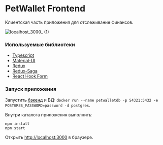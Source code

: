 # PetWallet Frontend
Клиентская часть приложения для отслеживание финансов.

![localhost_3000_ (1)](https://user-images.githubusercontent.com/38051895/129099410-daa94d3a-e985-4edc-8a7c-e0bd9340b441.png)

### Используемые библиотеки
* [Typescript](https://www.typescriptlang.org/)
* [Material-UI](https://material-ui.com/)
* [Redux](https://redux.js.org/)
* [Redux-Saga](https://redux-saga.js.org/)
* [React Hook Form](https://react-hook-form.com/)

### Запуск приложения
Запустить [бэкенд](https://github.com/belovnow/PetWallet-Backend) и БД: `docker run --name petwalletdb -p 54321:5432 -e POSTGRES_PASSWORD=password -d postgres`.

Внутри каталога приложения выполнить:
```
npm install
npm start
```
Открыть [http://localhost:3000](http://localhost:3000) в браузере.
